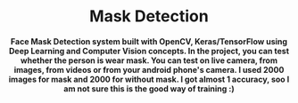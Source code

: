<h1 align="center">Mask Detection</h1>

<div align= "center">
  <h4>Face Mask Detection system built with OpenCV, Keras/TensorFlow using Deep Learning and Computer Vision concepts. In the project, you can test whether the person is wear mask. You can test on live camera, from images, from videos or from your android phone's camera. I used 2000 images for mask and 2000 for without mask. I got almost 1 accuracy, soo I am not sure this is the good way of training :) </h4>
</div>